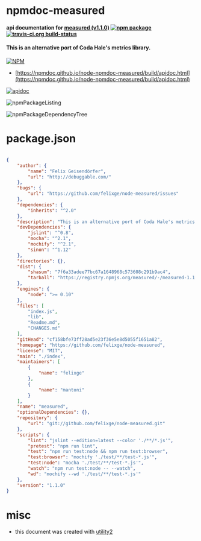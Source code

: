 # npmdoc-measured

#### api documentation for  [measured (v1.1.0)](https://github.com/felixge/node-measured)  [![npm package](https://img.shields.io/npm/v/npmdoc-measured.svg?style=flat-square)](https://www.npmjs.org/package/npmdoc-measured) [![travis-ci.org build-status](https://api.travis-ci.org/npmdoc/node-npmdoc-measured.svg)](https://travis-ci.org/npmdoc/node-npmdoc-measured)

#### This is an alternative port of Coda Hale's metrics library.

[![NPM](https://nodei.co/npm/measured.png?downloads=true&downloadRank=true&stars=true)](https://www.npmjs.com/package/measured)

- [https://npmdoc.github.io/node-npmdoc-measured/build/apidoc.html](https://npmdoc.github.io/node-npmdoc-measured/build/apidoc.html)

[![apidoc](https://npmdoc.github.io/node-npmdoc-measured/build/screenCapture.buildCi.browser.%252Ftmp%252Fbuild%252Fapidoc.html.png)](https://npmdoc.github.io/node-npmdoc-measured/build/apidoc.html)

![npmPackageListing](https://npmdoc.github.io/node-npmdoc-measured/build/screenCapture.npmPackageListing.svg)

![npmPackageDependencyTree](https://npmdoc.github.io/node-npmdoc-measured/build/screenCapture.npmPackageDependencyTree.svg)



# package.json

```json

{
    "author": {
        "name": "Felix Geisendörfer",
        "url": "http://debuggable.com/"
    },
    "bugs": {
        "url": "https://github.com/felixge/node-measured/issues"
    },
    "dependencies": {
        "inherits": "^2.0"
    },
    "description": "This is an alternative port of Coda Hale's metrics library.",
    "devDependencies": {
        "jslint": "^0.8",
        "mocha": "^2.1",
        "mochify": "^2.1",
        "sinon": "^1.12"
    },
    "directories": {},
    "dist": {
        "shasum": "7f6a33adee77bc67a1648968c573608c291b9ac4",
        "tarball": "https://registry.npmjs.org/measured/-/measured-1.1.0.tgz"
    },
    "engines": {
        "node": ">= 0.10"
    },
    "files": [
        "index.js",
        "lib",
        "Readme.md",
        "CHANGES.md"
    ],
    "gitHead": "cf158bfe73ff28ad5e23f36e5e8d5055f1651a82",
    "homepage": "https://github.com/felixge/node-measured",
    "license": "MIT",
    "main": "./index",
    "maintainers": [
        {
            "name": "felixge"
        },
        {
            "name": "mantoni"
        }
    ],
    "name": "measured",
    "optionalDependencies": {},
    "repository": {
        "url": "git://github.com/felixge/node-measured.git"
    },
    "scripts": {
        "lint": "jslint --edition=latest --color './**/*.js'",
        "pretest": "npm run lint",
        "test": "npm run test:node && npm run test:browser",
        "test:browser": "mochify './test/**/test-*.js'",
        "test:node": "mocha './test/**/test-*.js'",
        "watch": "npm run test:node -- --watch",
        "wd": "mochify --wd './test/**/test-*.js'"
    },
    "version": "1.1.0"
}
```



# misc
- this document was created with [utility2](https://github.com/kaizhu256/node-utility2)
